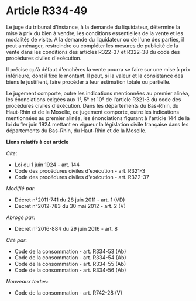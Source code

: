 # Article R334-49

Le juge du tribunal d'instance, à la demande du liquidateur, détermine la mise à prix du bien à vendre, les conditions
essentielles de la vente et les modalités de visite. A la demande du liquidateur ou de l'une des parties, il peut aménager,
restreindre ou compléter les mesures de publicité de la vente dans les conditions des articles R322-37 et R322-38 du code des
procédures civiles d'exécution. 

Il précise qu'à défaut d'enchères la vente pourra se faire sur une mise à prix inférieure, dont il fixe le montant. Il peut,
si la valeur et la consistance des biens le justifient, faire procéder à leur estimation totale ou partielle. 

Le jugement comporte, outre les indications mentionnées au premier alinéa, les énonciations exigées aux 1°, 5° et 10° de
l'article R321-3 du code des procédures civiles d'exécution. Dans les départements du Bas-Rhin, du Haut-Rhin et de la
Moselle, ce jugement comporte, outre les indications mentionnées au premier alinéa, les énonciations figurant à l'article 144
de la loi du 1er juin 1924 mettant en vigueur la législation civile française dans les départements du Bas-Rhin, du Haut-Rhin
et de la Moselle.

**Liens relatifs à cet article**

_Cite_:

  - Loi du 1 juin 1924 - art. 144
  - Code des procédures civiles d'exécution - art. R321-3
  - Code des procédures civiles d'exécution - art. R322-37

_Modifié par_:

  - Décret n°2011-741 du 28 juin 2011 - art. 1 (VD)
  - Décret n°2012-783 du 30 mai 2012 - art. 2 (V)

_Abrogé par_:

  - Décret n°2016-884 du 29 juin 2016 - art. 8

_Cité par_:

  - Code de la consommation - art. R334-53 (Ab)
  - Code de la consommation - art. R334-54 (Ab)
  - Code de la consommation - art. R334-55 (Ab)
  - Code de la consommation - art. R334-56 (Ab)

_Nouveaux textes_:

  - Code de la consommation - art. R742-28 (V)
